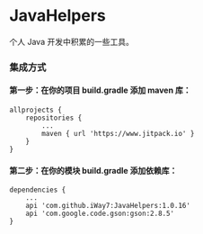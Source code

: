 # JavaHelpers
个人 Java 开发中积累的一些工具。

### 集成方式

#### 第一步：在你的项目 build.gradle 添加 maven 库：
```
allprojects {
    repositories {
        ...
        maven { url 'https://www.jitpack.io' }
    }
}
```

#### 第二步：在你的模块 build.gradle 添加依赖库：
```
dependencies {
    ...
    api 'com.github.iWay7:JavaHelpers:1.0.16'
    api 'com.google.code.gson:gson:2.8.5'
}
```
